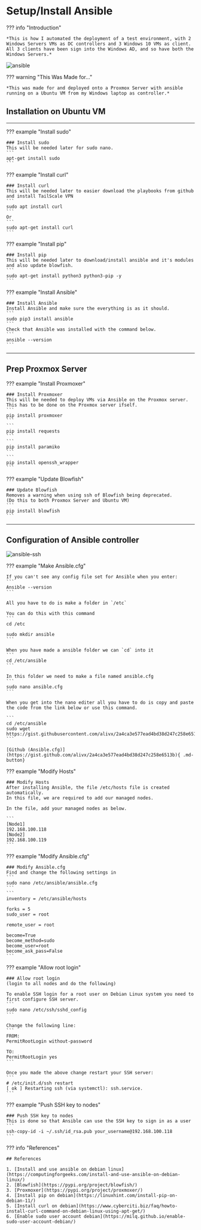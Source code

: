 # Setup/Install Ansible

??? info "Introduction"

    *This is how I automated the deployment of a test environment, with 2 Windows Servers VMs as DC controllers and 3 Windows 10 VMs as client. All 3 clients have been sign into the Windows AD, and so have both the Windows Servers.*

![ansible](img/ansible-ubuntu.png)

??? warning "This Was Made for..."

    *This was made for and deployed onto a Proxmox Server with ansible running on a Ubuntu VM from my Windows laptop as controller.*

## Installation on Ubuntu VM

--------------------

??? example "Install sudo"

    ### Install sudo
    This will be needed later for sudo nano.
    ```
    apt-get install sudo 
    ```


??? example "Install curl"

    ### Install curl
    This will be needed later to easier download the playbooks from github and install TailScale VPN
    ```
    sudo apt install curl
    ```
    Or
    ```
    sudo apt-get install curl
    ```



??? example "Install pip"

    ### Install pip
    This will be needed later to download/install ansible and it's modules and also update blowfish.
    ```
    sudo apt-get install python3 python3-pip -y
    ```



??? example "Install Ansible"

    ### Install Ansible
    Install Ansible and make sure the everything is as it should.
    ```
    sudo pip3 install ansible 
    ```
    Check that Ansible was installed with the command below.
    ```
    ansible --version
    ```

----------------

## Prep Proxmox Server

??? example "Install Proxmoxer"

    ### Install Proxmoxer
    This will be needed to deploy VMs via Ansible on the Proxmox server.
    This has to be done on the Proxmox server ifself.
    ```
    pip install proxmoxer
    ```
    ```
    pip install requests
    ```
    ```
    pip install paramiko
    ```
    ```
    pip install openssh_wrapper
    ```



??? example "Update Blowfish"

    ### Update Blowfish
    Removes a warning when using ssh of Blowfish being deprecated. 
    (Do this to both Proxmox Server and Ubuntu VM)
    ```
    pip install blowfish
    ```


--------------------

## Configuration of Ansible controller

![ansible-ssh](img/Ansible-ssh.png)

??? example "Make Ansible.cfg"
    
    If you can't see any config file set for Ansible when you enter:
    ```
    Ansible --version
    ```

    All you have to do is make a folder in `/etc`

    You can do this with this command
    ```
    cd /etc

    sudo mkdir ansible
    ```

    When you have made a ansible folder we can `cd` into it
    ```
    cd /etc/ansible
    ```

    In this folder we need to make a file named ansible.cfg
    ```
    sudo nano ansible.cfg
    ```

    When you get into the nano editer all you have to do is copy and paste the code from the link below or use this command.

    ```
    cd /etc/ansible
    sudo wget https://gist.githubusercontent.com/alivx/2a4ca3e577ead4bd38d247c258e6513b/raw/fe2b9b1c7abc2b52cc6998525718c9a40c7e02a5/ansible.cfg
    ```

    [Github (Ansible.cfg)](https://gist.github.com/alivx/2a4ca3e577ead4bd38d247c258e6513b){ .md-button}


??? example "Modify Hosts"

    ### Modify Hosts
    After installing Ansible, the file /etc/hosts file is created automatically. 
    In this file, we are required to add our managed nodes.

    In the file, add your managed nodes as below.

    ```
    [Node1]
    192.168.100.118
    [Node2]
    192.168.100.119
    ```



??? example "Modify Ansible.cfg"

    ### Modify Ansible.cfg 
    Find and change the following settings in 
    ```
    sudo nano /etc/ansible/ansible.cfg
    ```
    ```
    inventory = /etc/ansible/hosts

    forks = 5
    sudo_user = root

    remote_user = root

    become=True
    become_method=sudo
    become_user=root
    become_ask_pass=False
    ```



??? example "Allow root login"

    ### Allow root login
    (login to all nodes and do the following)

    To enable SSH login for a root user on Debian Linux system you need to first configure SSH server. 
    ```
    sudo nano /etc/ssh/sshd_config
    ```

    Change the following line:
    ```
    FROM:
    PermitRootLogin without-password
    
    TO:
    PermitRootLogin yes
    ```

    Once you made the above change restart your SSH server:
    ```
    # /etc/init.d/ssh restart
    [ ok ] Restarting ssh (via systemctl): ssh.service.
    ```



??? example "Push SSH key to nodes"

    ### Push SSH key to nodes
    This is done so that Ansible can use the SSH key to sign in as a user
    ```
    ssh-copy-id -i ~/.ssh/id_rsa.pub your_username@192.168.100.118
    ```



??? info "References"

    ## References 

    1. [Install and use ansible on debian linux](https://computingforgeeks.com/install-and-use-ansible-on-debian-linux/)
    2. [Blowfish](https://pypi.org/project/blowfish/)
    3. [Proxmoxer](https://pypi.org/project/proxmoxer/)
    4. [Install pip on debian](https://linuxhint.com/install-pip-on-debian-11/)
    5. [Install curl on debian](https://www.cyberciti.biz/faq/howto-install-curl-command-on-debian-linux-using-apt-get/)
    6. [Enable sudo user account debian](https://milq.github.io/enable-sudo-user-account-debian/)

